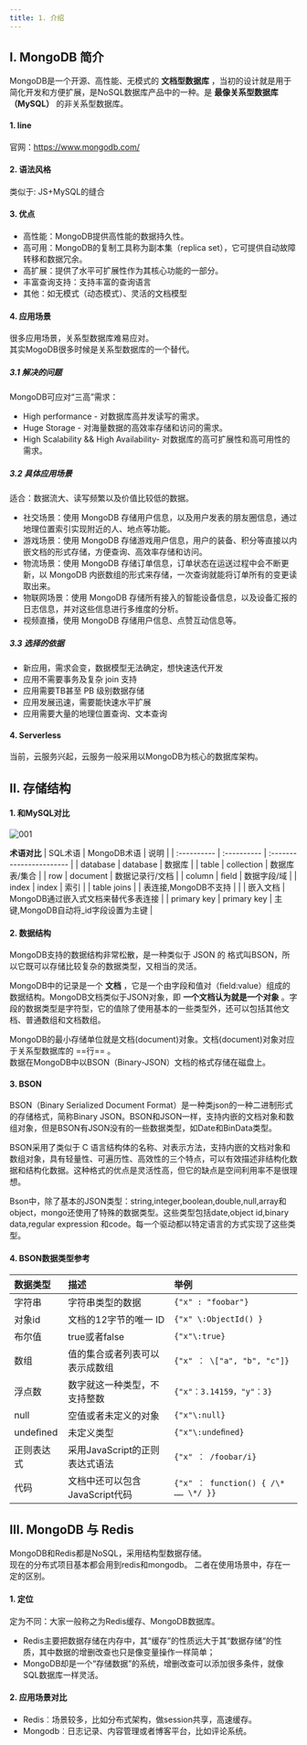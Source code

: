 ```yaml
---
title: 1. 介绍
---
```


## Ⅰ. MongoDB 简介

MongoDB是一个开源、高性能、无模式的 **文档型数据库** ，当初的设计就是用于简化开发和方便扩展，是NoSQL数据库产品中的一种。是 **最像关系型数据库（MySQL）** 的非关系型数据库。

#### 1. line
官网：https://www.mongodb.com/

#### 2. 语法风格
类似于: JS+MySQL的缝合

#### 3. 优点   
- 高性能：MongoDB提供高性能的数据持久性。
- 高可用：MongoDB的复制工具称为副本集（replica set），它可提供自动故障转移和数据冗余。
- 高扩展：提供了水平可扩展性作为其核心功能的一部分。
- 丰富查询支持：支持丰富的查询语言
- 其他：如无模式（动态模式）、灵活的文档模型

#### 4. 应用场景
很多应用场景，关系型数据库难易应对。  
其实MogoDB很多时候是关系型数据库的一个替代。
##### 3.1 解决的问题
MongoDB可应对“三高”需求：
- High performance - 对数据库高并发读写的需求。
- Huge Storage - 对海量数据的高效率存储和访问的需求。
- High Scalability && High Availability- 对数据库的高可扩展性和高可用性的需求。
##### 3.2 具体应用场景
适合：数据流大、读写频繁以及价值比较低的数据。
- 社交场景：使用 MongoDB 存储用户信息，以及用户发表的朋友圈信息，通过地理位置索引实现附近的人、地点等功能。
- 游戏场景：使用 MongoDB 存储游戏用户信息，用户的装备、积分等直接以内嵌文档的形式存储，方便查询、高效率存储和访问。
- 物流场景：使用 MongoDB 存储订单信息，订单状态在运送过程中会不断更新，以 MongoDB 内嵌数组的形式来存储，一次查询就能将订单所有的变更读取出来。
- 物联网场景：使用 MongoDB 存储所有接入的智能设备信息，以及设备汇报的日志信息，并对这些信息进行多维度的分析。
- 视频直播，使用 MongoDB 存储用户信息、点赞互动信息等。

##### 3.3 选择的依据
- 新应用，需求会变，数据模型无法确定，想快速迭代开发
- 应用不需要事务及复杂 join 支持
- 应用需要TB甚至 PB 级别数据存储
- 应用发展迅速，需要能快速水平扩展
- 应用需要大量的地理位置查询、文本查询

#### 4. Serverless
当前，云服务兴起，云服务一般采用以MongoDB为核心的数据库架构。


## Ⅱ. 存储结构

#### 1.  和MySQL对比

![001](/img/sql/mongodb/001.png)

  **术语对比**
| SQL术语       | MongoDB术语   | 说明                       |
| :---------- | :---------- | :----------------------- |
| database    | database    | 数据库                      |
| table       | collection  | 数据库表/集合                  |
| row         | document    | 数据记录行/文档                 |
| column      | ﬁeld        | 数据字段/域                   |
| index       | index       | 索引                       |
| table joins |             | 表连接,MongoDB不支持           |
|             | 嵌入文档        | MongoDB通过嵌入式文档来替代多表连接    |
| primary key | primary key | 主键,MongoDB自动将\_id字段设置为主键 |


#### 2. 数据结构

MongoDB支持的数据结构非常松散，是一种类似于 JSON 的 格式叫BSON，所以它既可以存储比较复杂的数据类型，又相当的灵活。
  
MongoDB中的记录是一个 **文档** ，它是一个由字段和值对（ﬁeld:value）组成的数据结构。MongoDB文档类似于JSON对象，即 **一个文档认为就是一个对象** 。字段的数据类型是字符型，它的值除了使用基本的一些类型外，还可以包括其他文档、普通数组和文档数组。

MongoDB的最小存储单位就是文档(document)对象。文档(document)对象对应于关系型数据库的 ==行== 。  
数据在MongoDB中以BSON（Binary-JSON）文档的格式存储在磁盘上。

#### 3. BSON
BSON（Binary Serialized Document Format）是一种类json的一种二进制形式的存储格式，简称Binary JSON。BSON和JSON一样，支持内嵌的文档对象和数组对象，但是BSON有JSON没有的一些数据类型，如Date和BinData类型。  

BSON采用了类似于 C 语言结构体的名称、对表示方法，支持内嵌的文档对象和数组对象，具有轻量性、可遍历性、高效性的三个特点，可以有效描述非结构化数据和结构化数据。这种格式的优点是灵活性高，但它的缺点是空间利用率不是很理想。  

Bson中，除了基本的JSON类型：string,integer,boolean,double,null,array和object，mongo还使用了特殊的数据类型。这些类型包括date,object id,binary data,regular expression 和code。每一个驱动都以特定语言的方式实现了这些类型。

#### 4. BSON数据类型参考

| 数据类型   | 描述                | 举例                           |
| :-------  | :------------------- | :-------------------------------- |
| 字符串    | 字符串类型的数据       | `{"x" : "foobar"} `   |
| 对象id    | 文档的12字节的唯一 ID   | `{"x" \:ObjectId() } ` |
| 布尔值    | true或者false          | `{"x"\:true} `   |
| 数组      | 值的集合或者列表可以表示成数组| `{"x" ： \["a", "b", "c"]}` |
| 浮点数    | 数字就这一种类型，不支持整数       | `{"x"：3.14159，"y"：3}` |
| null      | 空值或者未定义的对象           | `{"x"\:null}`   |
| undeﬁned  | 未定义类型                | `{"x"\:undeﬁned}` |
| 正则表达式 | 采用JavaScript的正则表达式语法 | `{"x" ： /foobar/i} ` |
| 代码      | 文档中还可以包含JavaScript代码 | `{"x" ： function() { /\* …… \*/ }}` |


## Ⅲ. MongoDB 与 Redis
MongoDB和Redis都是NoSQL，采用结构型数据存储。  
现在的分布式项目基本都会用到redis和mongodb。
二者在使用场景中，存在一定的区别。

#### 1. 定位
定为不同：大家一般称之为Redis缓存、MongoDB数据库。  
- Redis主要把数据存储在内存中，其“缓存”的性质远大于其“数据存储“的性质，其中数据的增删改查也只是像变量操作一样简单；
- MongoDB却是一个“存储数据”的系统，增删改查可以添加很多条件，就像SQL数据库一样灵活。

#### 2. 应用场景对比
- Redis︰场景较多，比如分布式架构，做session共享，高速缓存。
- Mongodb︰日志记录、内容管理或者博客平台，比如评论系统。
